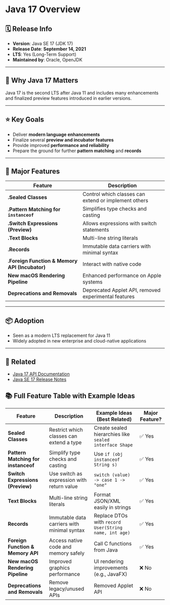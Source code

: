 # Java 17 Overview

## 🗓️ Release Info

- **Version**: Java SE 17 (JDK 17)
- **Release Date**: **September 14, 2021**
- **LTS**: Yes (Long-Term Support)
- **Maintained by**: Oracle, OpenJDK

---

## 🚀 Why Java 17 Matters

Java 17 is the second LTS after Java 11 and includes many enhancements and finalized preview features introduced in earlier versions.

---

## ⭐ Key Goals

- Deliver **modern language enhancements**
- Finalize several **preview and incubator features**
- Provide improved **performance and reliability**
- Prepare the ground for further **pattern matching** and **records**

---

## 🧩 Major Features

| Feature                                        | Description                                             |
|------------------------------------------------| ------------------------------------------------------- |
| **.Sealed Classes**                            | Control which classes can extend or implement others    |
| **.Pattern Matching for `instanceof`**         | Simplifies type checks and casting                  |
| **.Switch Expressions (Preview)**              | Allows expressions with switch statements               |
| **.Text Blocks**                               | Multi-line string literals                              |
| **.Records**                                   | Immutable data carriers with minimal syntax             |
| **.Foreign Function & Memory API (Incubator)** | Interact with native code                  |
| **New macOS Rendering Pipeline**               | Enhanced performance on Apple systems                   |
| **Deprecations and Removals**                  | Deprecated Applet API, removed experimental features    |

---

## 📦 Adoption

- Seen as a modern LTS replacement for Java 11
- Widely adopted in new enterprise and cloud-native applications

---

## 🔗 Related

- [Java 17 API Documentation](https://docs.oracle.com/en/java/javase/17/docs/api/)
- [Java SE 17 Release Notes](https://www.oracle.com/java/technologies/javase/17-relnote.html)

## 📚 Full Feature Table with Example Ideas

| Feature                             | Description                                              | Example Ideas (Best Related)                                  | Major Feature? |
|-------------------------------------|----------------------------------------------------------|----------------------------------------------------------------|----------------|
| **Sealed Classes**                  | Restrict which classes can extend a type                 | Create sealed hierarchies like `sealed interface Shape`        | ✅ Yes         |
| **Pattern Matching for instanceof** | Simplify type checks and casting                         | Use `if (obj instanceof String s)`                             | ✅ Yes         |
| **Switch Expressions (Preview)**    | Use switch as expression with return value               | `switch (value) -> case 1 -> "one"`                            | ✅ Yes         |
| **Text Blocks**                     | Multi-line string literals                               | Format JSON/XML easily in strings                              | ✅ Yes         |
| **Records**                         | Immutable data carriers with minimal syntax              | Replace DTOs with `record User(String name, int age)`          | ✅ Yes         |
| **Foreign Function & Memory API**   | Access native code and memory safely                     | Call C functions from Java                                     | ✅ Yes         |
| **New macOS Rendering Pipeline**    | Improved graphics performance                            | UI rendering improvements (e.g., JavaFX)                       | ❌ No          |
| **Deprecations and Removals**       | Remove legacy/unused APIs                                | Removed Applet API                                             | ❌ No          |
